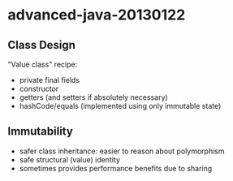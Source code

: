 advanced-java-20130122
======================

Class Design
------------

"Value class" recipe:

* private final fields
* constructor
* getters (and setters if absolutely necessary)
* hashCode/equals (implemented using only immutable state)

Immutability
------------

* safer class inheritance: easier to reason about polymorphism
* safe structural (value) identity
* sometimes provides performance benefits due to sharing